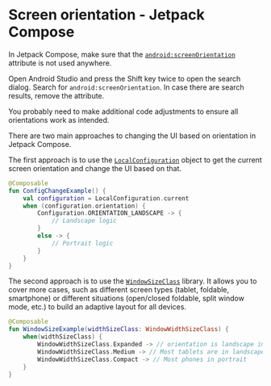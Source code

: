 # Screen orientation - Jetpack Compose

In Jetpack Compose, make sure that the [`android:screenOrientation`](https://developer.android.com/guide/topics/manifest/activity-element#screen) attribute is not used anywhere.

Open Android Studio and press the Shift key twice to open the search dialog. Search for `android:screenOrientation`. In case there are search results, remove the attribute.

You probably need to make additional code adjustments to ensure all orientations work as intended.

There are two main approaches to changing the UI based on orientation in Jetpack Compose.

The first approach is to use the [`LocalConfiguration`](https://developer.android.com/reference/kotlin/androidx/compose/ui/platform/package-summary#localconfiguration) object to get the current screen orientation and change the UI based on that.

```kotlin
@Composable
fun ConfigChangeExample() {
    val configuration = LocalConfiguration.current
    when (configuration.orientation) {
        Configuration.ORIENTATION_LANDSCAPE -> {
            // Landscape logic
        }
        else -> {
            // Portrait logic
        }
    }
}
```

The second approach is to use the [`WindowSizeClass`](https://developer.android.com/reference/kotlin/androidx/compose/material3/windowsizeclass/package-summary) library. It allows you to cover more cases, such as different screen types (tablet, foldable, smartphone) or different situations (open/closed foldable, split window mode, etc.) to build an adaptive layout for all devices.

```kotlin
@Composable
fun WindowSizeExample(widthSizeClass: WindowWidthSizeClass) {
    when(widthSizeClass) {
        WindowWidthSizeClass.Expanded -> // orientation is landscape in most devices including foldables (width 840dp+)
        WindowWidthSizeClass.Medium -> // Most tablets are in landscape, larger unfolded inner displays in portrait (width 600dp+)
        WindowWidthSizeClass.Compact -> // Most phones in portrait
    }
}
```
